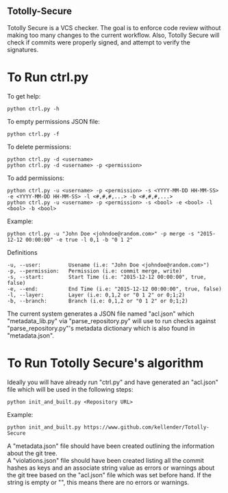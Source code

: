 ## Totolly-Secure
Totolly Secure is a VCS checker. The goal is to enforce code review without making too many changes to the current workflow. Also, Totolly Secure will check if commits were properly signed, and attempt to verify the signatures.

# To Run ctrl.py
To get help:
```
python ctrl.py -h
```

To empty permissions JSON file:
```
python ctrl.py -f
```

To delete permissions:
```
python ctrl.py -d <username>
python ctrl.py -d <username> -p <permission>
```

To add permissions:
```
python ctrl.py -u <username> -p <permission> -s <YYYY-MM-DD HH-MM-SS> -e <YYYY-MM-DD HH-MM-SS> -l <#,#,#,...> -b <#,#,#,...>
python ctrl.py -u <username> -p <permission> -s <bool> -e <bool> -l <bool> -b <bool>
```

Example:
```
python ctrl.py -u "John Doe <johndoe@random.com>" -p merge -s "2015-12-12 00:00:00" -e true -l 0,1 -b "0 1 2"
```

Definitions
```
-u, --user:         Usename (i.e: "John Doe <johndoe@random.com>")  
-p, --permission:   Permission (i.e: commit merge, write)  
-s, --start:        Start Time (i.e: "2015-12-12 00:00:00", true, false)  
-e, --end:          End Time (i.e: "2015-12-12 00:00:00", true, false)  
-l, --layer:        Layer (i.e: 0,1,2 or "0 1 2" or 0;1;2)  
-b, --branch:       Branch (i.e: 0,1,2 or "0 1 2" or 0;1;2)  
```
  
The current system generates a JSON file named "acl.json" which "metadata_lib.py" via "parse_repository.py" will use to run checks against "parse_repository.py"'s metadata dictionary which is also found in "metadata.json".
  
# To Run Totolly Secure's algorithm
Ideally you will have already run "ctrl.py" and have generated an "acl.json" file which will be used in the following steps:
```
python init_and_built.py <Repository URL>
```
Example:
```
python init_and_built.py https://www.github.com/kellender/Totolly-Secure
```
  
A "metadata.json" file should have been created outlining the information about the git tree.  
A "violations.json" file should have been created listing all the commit hashes as keys and an associate string value as errors or warnings about the git tree based on the "acl.json" file which was set before hand. If the string is empty or "", this means there are no errors or warnings.

